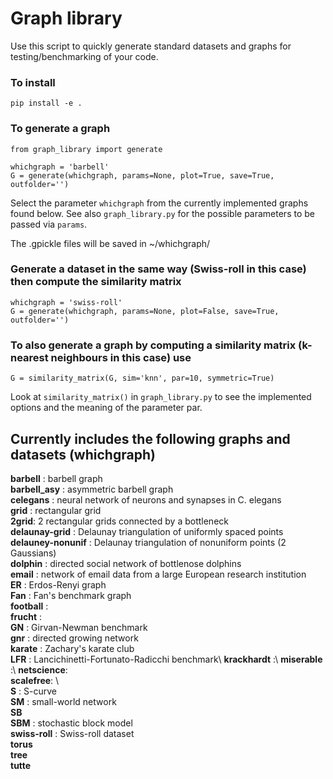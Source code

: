 # Graph library

Use this script to quickly generate standard datasets and graphs for testing/benchmarking of your code.

### To install

```
pip install -e . 
```

### To generate a graph

```
from graph_library import generate

whichgraph = 'barbell'
G = generate(whichgraph, params=None, plot=True, save=True, outfolder='')
```
Select the parameter ```whichgraph``` from the currently implemented graphs found below. See also ```graph_library.py``` for the possible parameters to be passed via ```params```.

The .gpickle files will be saved in ~/whichgraph/

### Generate a dataset in the same way (Swiss-roll in this case) then compute the similarity matrix
```
whichgraph = 'swiss-roll'
G = generate(whichgraph, params=None, plot=False, save=True, outfolder='')
``` 

### To also generate a graph by computing a similarity matrix (k-nearest neighbours in this case) use

```
G = similarity_matrix(G, sim='knn', par=10, symmetric=True)
```

Look at ```similarity_matrix()``` in ```graph_library.py``` to see the implemented options and the meaning of the parameter par.

## Currently includes the following graphs and datasets (whichgraph)

**barbell** : barbell graph\
**barbell_asy** : asymmetric barbell graph\
**celegans** :  neural network of neurons and synapses in C. elegans\
**grid** : rectangular grid\
**2grid**: 2 rectangular grids connected by a bottleneck\
**delaunay-grid** : Delaunay triangulation of uniformly spaced points\
**delauney-nonunif** : Delaunay triangulation of nonuniform points (2 Gaussians)\
**dolphin** : directed social network of bottlenose dolphins\
**email** : network of email data from a large European research institution\
**ER** : Erdos-Renyi graph\
**Fan** : Fan's benchmark graph\
**football** : \
**frucht** : \
**GN** : Girvan-Newman benchmark\
**gnr** : directed growing network\
**karate** : Zachary's karate club\
**LFR** : Lancichinetti-Fortunato-Radicchi benchmark\ 
**krackhardt** :\ 
**miserable** :\ 
**netscience**:\
**scalefree**: \   
**S** : S-curve\
**SM** : small-world network\
**SB**\
**SBM** : stochastic block model\
**swiss-roll** : Swiss-roll dataset\
**torus**\
**tree**\
**tutte**



